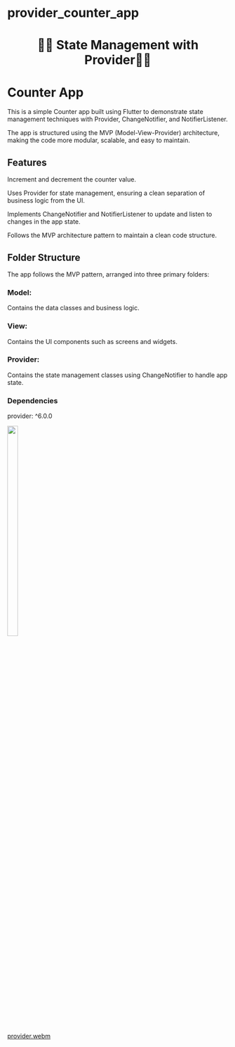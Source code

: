 # provider_counter_app

<h1 align="center">🔶🔸 State Management with Provider🔸🔶</h1>

# Counter App

This is a simple Counter app built using Flutter to demonstrate state management techniques with Provider, ChangeNotifier, and NotifierListener.

The app is structured using the MVP (Model-View-Provider) architecture, making the code more modular, scalable, and easy to maintain.

## Features
Increment and decrement the counter value.

Uses Provider for state management, ensuring a clean separation of business logic from the UI.

Implements ChangeNotifier and NotifierListener to update and listen to changes in the app state.

Follows the MVP architecture pattern to maintain a clean code structure.

## Folder Structure
The app follows the MVP pattern, arranged into three primary folders:

### Model: 
Contains the data classes and business logic.
### View:
 Contains the UI components such as screens and widgets.
### Provider: 
Contains the state management classes using ChangeNotifier to handle app state.

### Dependencies
provider: ^6.0.0

<p>
 

  <img src="https://github.com/user-attachments/assets/e725fafe-caa5-45e2-99d7-c38d463dadd0" width="22%" Height="35%">
</p>

[provider.webm](https://github.com/user-attachments/assets/3e1b60f7-50ff-4a75-9e66-329257d1c001)
